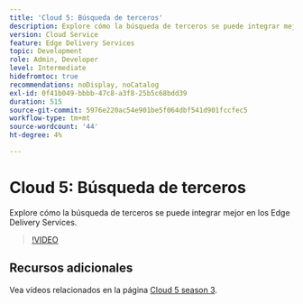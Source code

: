 ```yaml
---
title: 'Cloud 5: Búsqueda de terceros'
description: Explore cómo la búsqueda de terceros se puede integrar mejor en los Edge Delivery Services.
version: Cloud Service
feature: Edge Delivery Services
topic: Development
role: Admin, Developer
level: Intermediate
hidefromtoc: true
recommendations: noDisplay, noCatalog
exl-id: 0f41b049-bbbb-47c8-a3f8-25b5c68bdd39
duration: 515
source-git-commit: 5976e220ac54e901be5f064dbf541d901fccfec5
workflow-type: tm+mt
source-wordcount: '44'
ht-degree: 4%

---
```


# Cloud 5: Búsqueda de terceros

Explore cómo la búsqueda de terceros se puede integrar mejor en los Edge Delivery Services.

>[!VIDEO](https://video.tv.adobe.com/v/3427040?quality=12&learn=on)

## Recursos adicionales

Vea vídeos relacionados en la página [Cloud 5 season 3](../cloud5-season-3.md).

